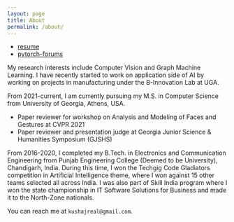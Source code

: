```yaml
---
layout: page
title: About
permalink: /about/
---
```


- [resume](https://github.com/KushajveerSingh/blog/tree/master/extra/resume.pdf)
- [pytorch-forums](https://discuss.pytorch.org/u/kushaj/summary)

My research interests include Computer Vision and Graph Machine Learning. I have recently started to work on application side of AI by working on projects in manufacturing under the B-Innovation Lab at UGA.

From 2021-current, I am currently pursuing my M.S. in Computer Science from University of Georgia, Athens, USA.
- Paper reviewer for workshop on Analysis and Modeling of Faces and Gestures at CVPR 2021
- Paper reviewer and presentation judge at Georgia Junior Science & Humanities Symposium (GJSHS)

From 2016-2020, I completed my B.Tech. in Electronics and Communication Engineering from Punjab Engineering College (Deemed to be University), Chandigarh, India. During this time, I won the Techgig Code Gladiators competition in Artificial Intelligence theme, where I won against 15 other teams selected all across India. I was also part of Skill India program where I won the state championship in IT Software Solutions for Business and made it to the North-Zone nationals.

You can reach me at `kushajreal@gmail.com`.